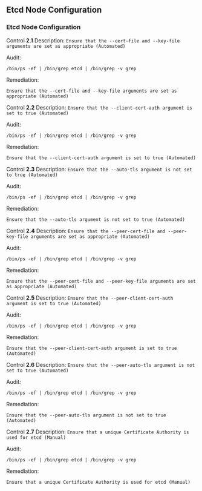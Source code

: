 
## Etcd Node Configuration

### Etcd Node Configuration

Control **2.1**
Description: `Ensure that the --cert-file and --key-file arguments are set as appropriate (Automated)`

Audit:
```
/bin/ps -ef | /bin/grep etcd | /bin/grep -v grep
```

Remediation:
```
Ensure that the --cert-file and --key-file arguments are set as appropriate (Automated)
```

Control **2.2**
Description: `Ensure that the --client-cert-auth argument is set to true (Automated)`

Audit:
```
/bin/ps -ef | /bin/grep etcd | /bin/grep -v grep
```

Remediation:
```
Ensure that the --client-cert-auth argument is set to true (Automated)
```

Control **2.3**
Description: `Ensure that the --auto-tls argument is not set to true (Automated)`

Audit:
```
/bin/ps -ef | /bin/grep etcd | /bin/grep -v grep
```

Remediation:
```
Ensure that the --auto-tls argument is not set to true (Automated)
```

Control **2.4**
Description: `Ensure that the --peer-cert-file and --peer-key-file arguments are set as appropriate (Automated)`

Audit:
```
/bin/ps -ef | /bin/grep etcd | /bin/grep -v grep
```

Remediation:
```
Ensure that the --peer-cert-file and --peer-key-file arguments are set as appropriate (Automated)
```

Control **2.5**
Description: `Ensure that the --peer-client-cert-auth argument is set to true (Automated)`

Audit:
```
/bin/ps -ef | /bin/grep etcd | /bin/grep -v grep
```

Remediation:
```
Ensure that the --peer-client-cert-auth argument is set to true (Automated)
```

Control **2.6**
Description: `Ensure that the --peer-auto-tls argument is not set to true (Automated)`

Audit:
```
/bin/ps -ef | /bin/grep etcd | /bin/grep -v grep
```

Remediation:
```
Ensure that the --peer-auto-tls argument is not set to true (Automated)
```

Control **2.7**
Description: `Ensure that a unique Certificate Authority is used for etcd (Manual)`

Audit:
```
/bin/ps -ef | /bin/grep etcd | /bin/grep -v grep
```

Remediation:
```
Ensure that a unique Certificate Authority is used for etcd (Manual)
```

